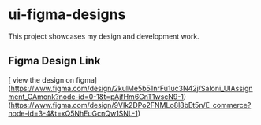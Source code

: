 # ui-figma-designs
This project showcases my design and development work.
## Figma Design Link
[ view the design on figma]
(https://www.figma.com/design/2kulMe5b51nrFu1uc3N42j/Saloni_UIAssignment_CAmonk?node-id=0-1&t=pAjfHm6GnT1wscN9-1)
(https://www.figma.com/design/9VIk2DPo2FNMLo8l8bEt5n/E_commerce?node-id=3-4&t=xQ5NhEuGcnQw1SNL-1)
